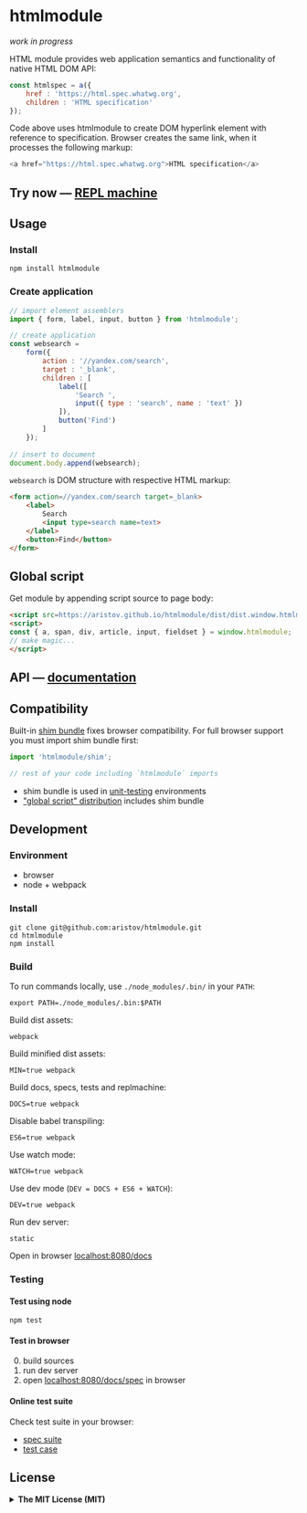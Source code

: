 # htmlmodule

<em>work in progress</em>

HTML module provides web application semantics and functionality of native HTML DOM API:

```js
const htmlspec = a({ 
    href : 'https://html.spec.whatwg.org', 
    children : 'HTML specification' 
});
```

Code above uses htmlmodule to create DOM hyperlink element with reference to specification.
Browser creates the same link, when it processes the following markup:

```js
<a href="https://html.spec.whatwg.org">HTML specification</a>
```

## Try now — <a href="//aristov.github.io/htmlmodule/repl" title="read-eval-print-loop">REPL machine</a>

## Usage

### Install

```
npm install htmlmodule
```

### Create application

```js
// import element assemblers
import { form, label, input, button } from 'htmlmodule';

// create application
const websearch = 
    form({
        action : '//yandex.com/search',
        target : '_blank',
        children : [
            label([
                'Search ',
                input({ type : 'search', name : 'text' })
            ]),
            button('Find')
        ]
    });
    
// insert to document
document.body.append(websearch);
```

`websearch` is DOM structure with respective HTML markup:

```html
<form action=//yandex.com/search target=_blank>
    <label>
        Search 
        <input type=search name=text>
    </label>
    <button>Find</button>
</form>
```

<h2 id="globalscript">Global script</h2>

Get module by appending script source to page body:

<!--fixme: use cdn-->
```html
<script src=https://aristov.github.io/htmlmodule/dist/dist.window.htmlmodule.min.js></script>
<script>
const { a, span, div, article, input, fieldset } = window.htmlmodule;
// make magic...
</script> 
```

## API — [documentation](//aristov.github.io/htmlmodule/documentation)

## Compatibility

Built-in [shim bundle](/shim/shim.js) fixes browser compatibility.
For full browser support you must import shim bundle first:

```js
import 'htmlmodule/shim';

// rest of your code including `htmlmodule` imports
```

- shim bundle is used in [unit-testing](#user-content-testing) environments
- ["global script" distribution](#user-content-globalscript) includes shim bundle

## Development

### Environment

- browser
- node + webpack

### Install

```
git clone git@github.com:aristov/htmlmodule.git
cd htmlmodule
npm install
```

### Build

To run commands locally, use `./node_modules/.bin/` in your `PATH`:

```
export PATH=./node_modules/.bin:$PATH
```

Build dist assets:

```
webpack
```

Build minified dist assets:

```
MIN=true webpack
```

Build docs, specs, tests and replmachine:

```
DOCS=true webpack
```

Disable babel transpiling:

```
ES6=true webpack
```

Use watch mode:

```
WATCH=true webpack
```

Use dev mode (`DEV = DOCS + ES6 + WATCH`):

```
DEV=true webpack
```

Run dev server:

```
static
```

Open in browser [localhost:8080/docs](//localhost:8080/docs)

<h3 id="testing">Testing</h3>

#### Test using node

```
npm test
```

#### Test in browser

0. build sources 
0. run dev server
0. open [localhost:8080/docs/spec](//localhost:8080/docs/spec) in browser

#### Online test suite

Check test suite in your browser:

- [spec suite](//aristov.github.io/htmlmodule/spec)
- [test case](//aristov.github.io/htmlmodule/test)

## License

<details>
<summary><strong>The MIT License (MIT)</strong></summary>

Copyright (c) 2016 Vyacheslav Aristov

Permission is hereby granted, free of charge, to any person obtaining a copy of this software and associated documentation files (the "Software"), to deal in the Software without restriction, including without limitation the rights to use, copy, modify, merge, publish, distribute, sublicense, and/or sell copies of the Software, and to permit persons to whom the Software is furnished to do so, subject to the following conditions:

The above copyright notice and this permission notice shall be included in all copies or substantial portions of the Software.

THE SOFTWARE IS PROVIDED "AS IS", WITHOUT WARRANTY OF ANY KIND, EXPRESS OR IMPLIED, INCLUDING BUT NOT LIMITED TO THE WARRANTIES OF MERCHANTABILITY, FITNESS FOR A PARTICULAR PURPOSE AND NONINFRINGEMENT. IN NO EVENT SHALL THE AUTHORS OR COPYRIGHT HOLDERS BE LIABLE FOR ANY CLAIM, DAMAGES OR OTHER LIABILITY, WHETHER IN AN ACTION OF CONTRACT, TORT OR OTHERWISE, ARISING FROM, OUT OF OR IN CONNECTION WITH THE SOFTWARE OR THE USE OR OTHER DEALINGS IN THE SOFTWARE.
</details>
